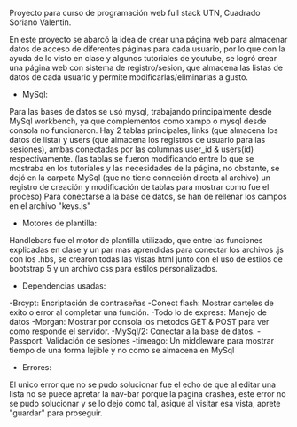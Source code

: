 Proyecto para curso de programación web full stack UTN, Cuadrado Soriano Valentin.

En este proyecto se abarcó la idea de crear una página web para almacenar datos de acceso de diferentes páginas para cada usuario, por lo que con la ayuda de lo visto en clase y algunos tutoriales de youtube, se logró crear una página web con sistema de registro/sesion, que almacena las listas de datos de cada usuario y permite modificarlas/eliminarlas a gusto.

- MySql:

Para las bases de datos se usó mysql, trabajando principalmente desde MySql workbench, ya que complementos como xampp o mysql desde consola no funcionaron.
Hay 2 tablas principales, links (que almacena los datos de lista) y users (que almacena los registros de usuario para las sesiones), ambas conectadas por las columnas user_id & users(id) respectivamente.
(las tablas se fueron modificando entre lo que se mostraba en los tutoriales y las necesidades de la página, no obstante, se dejó en la carpeta MySql (que no tiene conneción directa al archivo) un registro de creación y modificación de tablas para mostrar como fue el proceso)
Para conectarse a la base de datos, se han de rellenar los campos en el archivo "keys.js"

- Motores de plantilla:

Handlebars fue el motor de plantilla utilizado, que entre las funciones explicadas en clase y un par mas aprendidas para conectar los archivos .js con los .hbs, se crearon todas las vistas html junto con el uso de estilos de bootstrap 5 y un archivo css para estilos personalizados.

- Dependencias usadas:

-Brcypt: Encriptación de contraseñas
-Conect flash: Mostrar carteles de exito o error al completar una función.
-Todo lo de express: Manejo de datos
-Morgan: Mostrar por consola los metodos GET & POST para ver como responde el servidor.
-MySql/2: Conectar a la base de datos.
-Passport: Validación de sesiones
-timeago: Un middleware para mostrar tiempo de una forma lejible y no como se almacena en MySql

- Errores:

El unico error que no se pudo solucionar fue el echo de que al editar una lista no se puede apretar la nav-bar porque la pagina crashea, este error no se pudo solucionar y se lo dejó como tal, asique al visitar esa vista, aprete "guardar" para proseguir.







